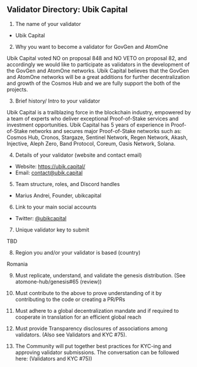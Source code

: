 ## Validator Directory: Ubik Capital

1) The name of your validator

- Ubik Capital

2) Why you want to become a validator for GovGen and AtomOne

Ubik Capital voted NO on proposal 848 and NO VETO on proposal 82, and accordingly we would like to participate as validators in the development of the GovGen and AtomOne networks. Ubik Capital believes that the GovGen and AtomOne networks will be a great additions for further decentralization and growth of the Cosmos Hub and we are fully support the both of the projects.

3) Brief history/ Intro to your validator

Ubik Capital is a trailblazing force in the blockchain industry, empowered by a team of experts who deliver exceptional Proof-of-Stake services and investment opportunities. Ubik Capital has 5 years of experience in Proof-of-Stake networks and secures major Proof-of-Stake networks such as: Cosmos Hub, Cronos, Stargaze, Sentinel Network, Regen Network, Akash, Injective, Aleph Zero, Band Protocol, Coreum, Oasis Network, Solana. 

4) Details of your validator (website and contact email)

- Website: https://ubik.capital/
- Email: contact@ubik.capital

5) Team structure, roles, and Discord handles

- Marius Andrei, Founder, ubikcapital

6) Link to your main social accounts

- Twitter: [@ubikcapital](https://twitter.com/ubikcapital)

7) Unique validator key to submit

TBD

8) Region you and/or your validator is based (country)

Romania

9) Must replicate, understand, and validate the genesis distribution. (See atomone-hub/genesis#65 (review))

10) Must contribute to the above to prove understanding of it by contributing to the code or creating a PR/PRs

11) Must adhere to a global decentralization mandate and if required to cooperate in translation for an efficient global reach

12) Must provide Transparency disclosures of associations among validators. (Also see Validators and KYC #75).

13) The Community will put together best practices for KYC-ing and approving validator submissions. The conversation can be followed here: (Validators and KYC #75))
